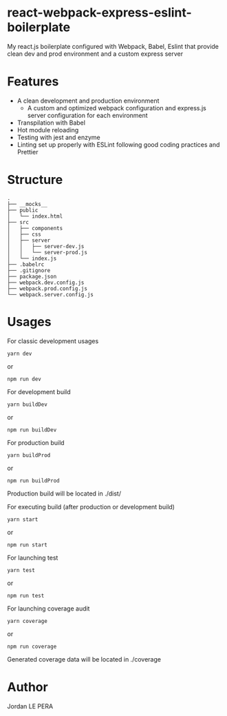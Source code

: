 # react-webpack-express-eslint-boilerplate
My react.js boilerplate configured with Webpack, Babel, Eslint that provide clean dev and prod environment and a custom express server

# Features
* A clean development and production environment
  * A custom and optimized webpack configuration and express.js server configuration for each environment
* Transpilation with Babel
* Hot module reloading
* Testing with jest and enzyme
* Linting set up properly with ESLint following good coding practices and Prettier

# Structure
```
.
├── __mocks__
├── public
│   └── index.html
├── src
│   ├── components
│   ├── css
│   ├── server
│   │   ├── server-dev.js
│   │   └── server-prod.js
│   └── index.js
├── .babelrc
├── .gitignore
├── package.json
├── webpack.dev.config.js
├── webpack.prod.config.js
└── webpack.server.config.js
```

# Usages

For classic development usages
```
yarn dev
```
or
```
npm run dev
```

For development build
```
yarn buildDev
```
or
```
npm run buildDev
```

For production build
```
yarn buildProd
```
or
```
npm run buildProd
```
Production build will be located in ./dist/

For executing build (after production or development build)
```
yarn start
```
or
```
npm run start
```

For launching test
```
yarn test
```
or
```
npm run test
```

For launching coverage audit
```
yarn coverage
```
or
```
npm run coverage
```
Generated coverage data will be located in ./coverage

# Author
Jordan LE PERA